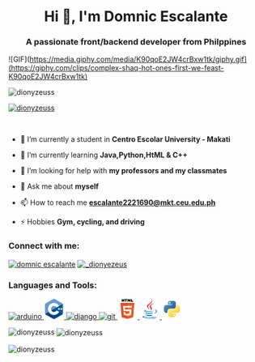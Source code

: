 <h1 align="center">Hi 👋, I'm Domnic Escalante</h1>
<h3 align="center">A passionate front/backend developer from Philppines</h3>

![GIF](https://media.giphy.com/media/K90qoE2JW4crBxw1tk/giphy.gif](https://giphy.com/clips/complex-shaq-hot-ones-first-we-feast-K90qoE2JW4crBxw1tk)


<p align="left"> <img src="https://komarev.com/ghpvc/?username=dionyzeuss&label=Profile%20views&color=0e75b6&style=flat" alt="dionyzeuss" /> </p>

<p align="left"> <a href="https://github.com/ryo-ma/github-profile-trophy"><img src="https://github-profile-trophy.vercel.app/?username=dionyzeuss" alt="dionyzeuss" /></a> </p>

<p align="left"> <a href="https://twitter.com/" target="blank"><img src="https://img.shields.io/twitter/follow/?logo=twitter&style=for-the-badge" alt="" /></a> </p>

- 🔭 I’m currently a student in **Centro Escolar University - Makati**

- 🌱 I’m currently learning **Java,Python,HtML & C++**

- 🤝 I’m looking for help with **my professors and my classmates**

- 💬 Ask me about **myself**

- 📫 How to reach me **escalante2221690@mkt.ceu.edu.ph**

- ⚡ Hobbies **Gym, cycling, and driving**

<h3 align="left">Connect with me:</h3>
<p align="left">
<a href="https://fb.com/domnic escalante" target="blank"><img align="center" src="https://raw.githubusercontent.com/rahuldkjain/github-profile-readme-generator/master/src/images/icons/Social/facebook.svg" alt="domnic escalante" height="30" width="40" /></a>
<a href="https://instagram.com/_dionyezeus" target="blank"><img align="center" src="https://raw.githubusercontent.com/rahuldkjain/github-profile-readme-generator/master/src/images/icons/Social/instagram.svg" alt="_dionyezeus" height="30" width="40" /></a>
</p>

<h3 align="left">Languages and Tools:</h3>
<p align="left"> <a href="https://www.arduino.cc/" target="_blank" rel="noreferrer"> <img src="https://cdn.worldvectorlogo.com/logos/arduino-1.svg" alt="arduino" width="40" height="40"/> </a> <a href="https://www.w3schools.com/cpp/" target="_blank" rel="noreferrer"> <img src="https://raw.githubusercontent.com/devicons/devicon/master/icons/cplusplus/cplusplus-original.svg" alt="cplusplus" width="40" height="40"/> </a> <a href="https://www.djangoproject.com/" target="_blank" rel="noreferrer"> <img src="https://cdn.worldvectorlogo.com/logos/django.svg" alt="django" width="40" height="40"/> </a> <a href="https://git-scm.com/" target="_blank" rel="noreferrer"> <img src="https://www.vectorlogo.zone/logos/git-scm/git-scm-icon.svg" alt="git" width="40" height="40"/> </a> <a href="https://www.w3.org/html/" target="_blank" rel="noreferrer"> <img src="https://raw.githubusercontent.com/devicons/devicon/master/icons/html5/html5-original-wordmark.svg" alt="html5" width="40" height="40"/> </a> <a href="https://www.java.com" target="_blank" rel="noreferrer"> <img src="https://raw.githubusercontent.com/devicons/devicon/master/icons/java/java-original.svg" alt="java" width="40" height="40"/> </a> <a href="https://www.python.org" target="_blank" rel="noreferrer"> <img src="https://raw.githubusercontent.com/devicons/devicon/master/icons/python/python-original.svg" alt="python" width="40" height="40"/> </a> </p>

<p><img align="left" src="https://github-readme-stats.vercel.app/api/top-langs?username=dionyzeuss&show_icons=true&locale=en&layout=compact" alt="dionyzeuss" /></p>

<p>&nbsp;<img align="center" src="https://github-readme-stats.vercel.app/api?username=dionyzeuss&show_icons=true&locale=en" alt="dionyzeuss" /></p>

<p><img align="center" src="https://github-readme-streak-stats.herokuapp.com/?user=dionyzeuss&" alt="dionyzeuss" /></p>
